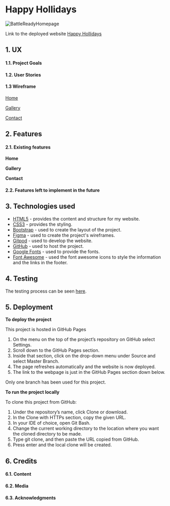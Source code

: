 # Happy Hollidays

![BattleReadyHomepage](ReadmeFiles//Homepage.jpg)


Link to the deployed website [Happy Hollidays](https://orihillairetdev.github.io/Milestone-project-2/)

## 1. UX

#### 1.1. Project Goals



#### 1.2. User Stories


  
 #### 1.3 Wireframe

[Home](battle-ready-minis/Readme/Wireframes/Home/) 

[Gallery](battle-ready-minis/Readme/Wireframes/Gallery/) 

[Contact](battle-ready-minis/Readme/Wireframes/Contact/) 

## 2. Features

#### 2.1. Existing features

**Home**


**Gallery**



**Contact**





####  2.2. Features left to implement in the future



## 3. Technologies used

- [HTML5](https://en.wikipedia.org/wiki/HTML5) - provides the content and structure for my website.
- [CSS3](https://en.wikipedia.org/wiki/Cascading_Style_Sheets) - provides the styling.
- [Bootstrap](https://getbootstrap.com/) - used to create the layout of the project.
- [Figma](https://www.figma.com/) - used to create the project's wireframes.
- [Gitpod](https://gitpod.io/) - used to develop the website.
- [GitHub](https://github.com/) - used to host the project.
- [Google Fonts](https://fonts.google.com/) - used to provide the fonts.
- [Font Awesome](https://fontawesome.com/) - used the font awesome icons to style the information and the links in the footer.




## 4. Testing

The testing process can be seen [here](TESTING.md).

## 5. Deployment

**To deploy the project**

This project is hosted in GitHub Pages

1. On the menu on the top of the project’s repository on GitHub select Settings.
2. Scroll down to the GitHub Pages section.
3. Inside that section, click on the drop-down menu under Source and select Master Branch.
3. The page refreshes automatically and the website is now deployed.
4. The link to the webpage is just in the GitHub Pages section down below.

Only one branch has been used for this project.

**To run the project locally**

To clone this project from GitHub:

1. Under the repository’s name, click Clone or download.
2. In the Clone with HTTPs section, copy the given URL.
3. In your IDE of choice, open Git Bash.
4. Change the current working directory to the location where you want the cloned directory to be made.
5. Type git clone, and then paste the URL copied from GitHub.
6. Press enter and the local clone will be created.

## 6. Credits

#### 6.1. Content



####  6.2. Media

 

####  6.3. Acknowledgments
